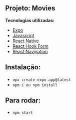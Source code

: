 ## Projeto: Movies

**Tecnologias utilizadas:**

- [Expo]()
- [Javascript]()
- [React Native]()
- [React Hook Form]()
- [React Navigation]()

## Instalação:

- `npx create-expo-app@latest`
- `npm i ou npm install`

## Para rodar:

- `npm start`
